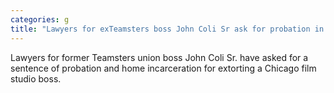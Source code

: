 ```yaml
---
categories: g
title: "Lawyers for exTeamsters boss John Coli Sr ask for probation in extortion case citing cooperation against state senator"
---
```

Lawyers for former Teamsters union boss John Coli Sr. have asked for a sentence of probation and home incarceration for extorting a Chicago film studio boss.